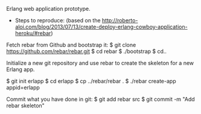 Erlang web application prototype.

* Steps to reproduce:
(based on the http://roberto-aloi.com/blog/2013/07/13/create-deploy-erlang-cowboy-application-heroku/#rebar)

Fetch rebar from Github and bootstrap it:
$ git clone  https://github.com/rebar/rebar.git
$ cd rebar
$ ./bootstrap
$ cd..

Initialize a new git repository and use rebar to create the skeleton for a new Erlang app.

$ git init erlapp
$ cd erlapp
$ cp ../rebar/rebar .
$ ./rebar create-app appid=erlapp

Commit what you have done in git:
$ git add rebar src
$ git commit -m "Add rebar skeleton"
